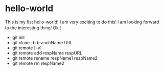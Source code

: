 # hello-world
This is my fist hello-world!
I am very exciting to do this!
I am looking forward to the interesting thing!
Ok！
- git init
- git clone -b branchName URL
- git remote [-v]
- git remote add respName respURL
- git remote rename respName1 respName2
- git remote rm respName2
